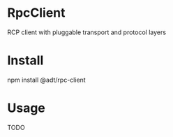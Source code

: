 # RpcClient

RCP client with pluggable transport and protocol layers

# Install

npm install @adt/rpc-client

# Usage

TODO